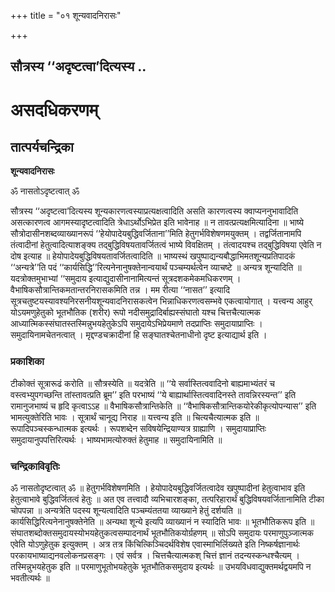 +++
title = "०१ शून्यवादनिरासः"

+++


## सौत्रस्य ‘‘अदृष्टत्वा’दित्यस्य ..

# **असदधिकरणम्**

## **तात्पर्यचन्द्रिका**

**शून्यवादनिरासः**

ॐ नासतोऽदृष्टत्वात् ॐ

सौत्रस्य ‘‘अदृष्टत्वा’दित्यस्य शून्यकारणत्वस्याप्रत्यक्षत्वादिति असति कारणत्वस्य क्वाप्यननुभावादिति असत्कारणत्व आगमस्यादृष्टत्वादिति त्रेधाऽर्थोऽभिप्रेत इति भावेनाह ॥ न तावत्प्रत्यक्षमित्यादिना ॥ भाष्ये सौत्रोदासीनशब्दव्याख्यानरूपं ‘‘हेयोपादेयबुद्धिवर्जिताना’’मिति हेतुगर्भविशेषणमयुक्तम् । तद्वर्जितानामपि तंत्वादीनां हेतुत्वादित्याशङ्क्य तद्बुद्धिविषयतावर्जितत्वं भाष्ये विवक्षितम् । तंत्वादयश्च तद्बुद्धिविषया एवेति न दोष इत्याह ॥ हेयोपादेयबुद्धिविषयतावर्जितत्वादिति ॥ भाष्यस्थं खपुष्पाद्यन्यबौद्धाभिमतशून्यप्रतिपादकं ‘‘अन्यत्रे’’ति पदं ‘‘कार्यसिद्धि’’रित्यनेनानुषक्तेनान्वयार्थं पञ्चम्यर्थत्वेन व्याचष्टे ॥ अन्यत्र शून्यादिति ॥ यदत्रोक्तमुभाभ्यां ‘‘समुदाय इत्याद्युदासीनानामित्यन्तं सूत्रदशकमेकमधिकरणम् । वैभाषिकसौत्रान्तिकमतान्तरनिरासकमिति तन्न । मम रीत्या ‘‘नासत’’ इत्यादि सूत्रचतुष्टयस्यावश्यनिरसनीयशून्यवादनिरासकत्वेन भिन्नाधिकरणत्वसम्भवे एकत्वायोगात् । यत्त्वन्य आहुर् योऽयमणुहेतुको भूतभौतिक (शरीर) रूपो नदीसमुद्रादिर्बाह्यस्संघातो यश्च चित्तचैत्यात्मक आध्यात्मिकस्संघातस्तस्मिन्नुभयहेतुकेऽपि समुदायेऽभिप्रेयमाणे तदप्राप्तिः समुदायाप्राप्तिः । समुदायिनामचेतनत्वात् । मृद्दण्डचक्रादीनां हि सङ्घातश्चेतनाधीनो दृष्ट इत्याद्यार्थ इति ।

### **प्रकाशिका**

टीकोक्तं सूत्रारूढं करोति ॥ सौत्रस्येति ॥ यदत्रेति ॥ ‘‘ये सर्वास्तित्ववादिनो बाह्यमाभ्यंतरं च वस्त्वभ्युपगच्छन्ति तांस्तावत्प्रति ब्रूम’’ इति परभाष्यं ‘‘ये बाह्यार्थास्तित्ववादिनस्ते तावन्निरस्यन्त’’ इति रामानुजभाष्यं च हृदि कृत्वाऽऽह ॥ वैभाषिकसौत्रान्तिकेति ॥ ‘‘वैभाषिकसौत्रान्तिकयोरेकीकृत्योपन्यास’’ इति भामत्युक्तेरिति भावः । सूत्रार्थं चानूद्य निराह ॥ यत्त्वन्य इति ॥ चित्यचैत्यात्मक इति ॥ रूपादिपञ्चस्कन्धात्मक इत्यर्थः । रूपशब्देन सविषयेन्द्रियाण्यत्र ग्राह्याणि । समुदायाप्राप्तिः समुदायानुपपत्तिरित्यर्थः । भाष्यभामत्योरुक्तं हेतुमाह ॥ समुदायिनामिति ॥

### **चन्द्रिकाविवृतिः**

ॐ नासतोदृष्टत्वात् ॐ ॥ हेतुगर्भविशेषणमिति । हेयोपादेयबुद्धिवर्जितत्वादेव खपुष्पादीनां हेतुत्वाभाव इति हेतुत्वाभावे बुद्धिवर्जितत्वं हेतुः ॥ अत एव तत्त्वादौ व्यभिचारशङ्का, तत्परिहारार्थं बुद्धिविषयवर्जितानामिति टीका चोपपन्ना ॥ अन्यत्रेति पदस्य शून्यत्वादिति पञ्चम्यंततया व्याख्याने हेतुं दर्शयति ॥ कार्यसिद्धिरित्यनेनानुषक्तेनेति ॥ अन्यथा शून्ये इत्यपि व्याख्यानं न स्यादिति भावः ॥ भूतभौतिकरूप इति ॥ संघातशब्दोक्तसमुदायस्योभयहेतुकत्वसम्पादनार्थं भूतभौतिकयोर्ग्रहणम् ॥ सोऽपि समुदायः परमाणुपुञ्जात्मक एवेति योऽणुहेतुक इत्युक्तम् । अत्र तत्र किंचित्किञ्चिदर्थविशेष एवास्माभिर्लिख्यते इति निष्कर्षज्ञानार्थः परकायभाष्याद्यनवलोकनप्रसङ्गः । एवं सर्वत्र । चित्तचैत्यात्मकश् चित्तं ज्ञानं तदन्यस्कन्धश्चैत्यम् । तस्मिन्नुभयहेतुक इति ॥ परमाणुभूतोभयहेतुके भूतभौतिकसमुदाय इत्यर्थः ॥ उभयविधवाद्युक्तमर्थद्वयमपि न भवतीत्यर्थः ॥

